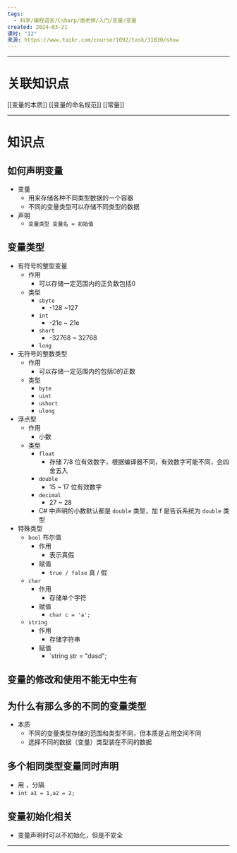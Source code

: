 ```yaml
---
tags:
  - 科学/编程语言/Csharp/唐老狮/入门/变量/变量
created: 2024-03-21
课时: "12"
来源: https://www.taikr.com/course/1092/task/31830/show
---
```


---
# 关联知识点

[[变量的本质]] [[变量的命名规范]] [[常量]]

---
# 知识点

## 如何声明变量

- 变量
	- 用来存储各种不同类型数据的一个容器
	- 不同的变量类型可以存储不同类型的数据
- 声明
	- `变量类型 变量名 = 初始值`
## 变量类型

- 有符号的整型变量
	- 作用
		- 可以存储一定范围内的正负数包括0
	- 类型
		- `sbyte`
			- -128 ~127
		- `int`
			- -21e ~ 21e
		- `short`
			- -32768 ~ 32768 
		- `long`
- 无符号的整数类型
	- 作用
		- 可以存储一定范围内的包括0的正数
	- 类型
		- `byte`
		- `uint`
		- `ushort`
		- `ulong`
- 浮点型
	- 作用
		- 小数
	- 类型
		- `float`
			- 存储 7/8 位有效数字，根据编译器不同，有效数字可能不同，会四舍五入
		- `double`
			- 15 ~ 17 位有效数字
		- `decimal`
			- 27 ~ 28
		- C# 中声明的小数默认都是 `double` 类型，加 f 是告诉系统为 `double` 类型
- 特殊类型
	- `bool` 布尔值
		- 作用
			- 表示真假
		- 赋值
			- `true / false` 真 / 假
	- `char`
		- 作用
			- 存储单个字符
		- 赋值
			- `char c = 'a';` 
	- `string`
		- 作用
			- 存储字符串
		- 赋值
			- `string str = "dasd";
## 变量的修改和使用不能无中生有


## 为什么有那么多的不同的变量类型

- 本质
	- 不同的变量类型存储的范围和类型不同，但本质是占用空间不同
	- 选择不同的数据（变量）类型装在不同的数据
## 多个相同类型变量同时声明

- 用 ，分隔
- `int a1 = 1,a2 = 2;`
## 变量初始化相关

- 变量声明时可以不初始化，但是不安全
---




